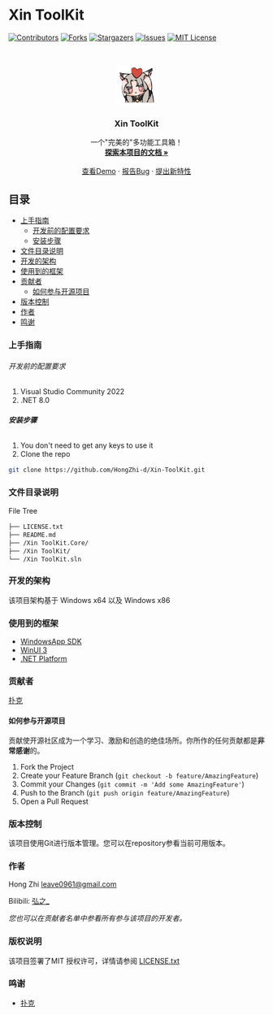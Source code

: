 

# Xin ToolKit

<!-- PROJECT SHIELDS -->

[![Contributors][contributors-shield]][contributors-url]
[![Forks][forks-shield]][forks-url]
[![Stargazers][stars-shield]][stars-url]
[![Issues][issues-shield]][issues-url]
[![MIT License][license-shield]][license-url]

<!-- PROJECT LOGO -->
<br />

<p align="center">
  <a href="https://github.com/HongZhi-d/Xin-ToolKit/">
    <img src="Xin ToolKit/Assets/icon/HuTao.png" alt="Logo" width="80" height="80">
  </a>

  <h3 align="center">Xin ToolKit</h3>
  <p align="center">
    一个"完美的"多功能工具箱！
    <br />
    <a href="https://github.com/HongZhi-d/Xin-ToolKit"><strong>探索本项目的文档 »</strong></a>
    <br />
    <br />
    <a href="https://github.com/HongZhi-d/Xin-ToolKit">查看Demo</a>
    ·
    <a href="https://github.com/HongZhi-d/Xin-ToolKit/issues">报告Bug</a>
    ·
    <a href="https://github.com/HongZhi-d/Xin-ToolKit/issues">提出新特性</a>
  </p>

</p>

 
## 目录

- [上手指南](#上手指南)
  - [开发前的配置要求](#开发前的配置要求)
  - [安装步骤](#安装步骤)
- [文件目录说明](#文件目录说明)
- [开发的架构](#开发的架构)
- [使用到的框架](#使用到的框架)
- [贡献者](#贡献者)
  - [如何参与开源项目](#如何参与开源项目)
- [版本控制](#版本控制)
- [作者](#作者)
- [鸣谢](#鸣谢)

### 上手指南

###### 开发前的配置要求

1. Visual Studio Community 2022
2. .NET 8.0

###### **安装步骤**

1. You don't need to get any keys to use it
2. Clone the repo

```sh
git clone https://github.com/HongZhi-d/Xin-ToolKit.git
```

### 文件目录说明

File Tree 

```
├── LICENSE.txt
├── README.md
├── /Xin ToolKit.Core/
├── /Xin ToolKit/
└── /Xin ToolKit.sln

```





### 开发的架构 

该项目架构基于 Windows x64 以及 Windows x86


### 使用到的框架

- [WindowsApp SDK](https://github.com/microsoft/WindowsAppSDK)
- [WinUI 3](https://github.com/microsoft/microsoft-ui-xaml)
- [.NET Platform](https://dot.net/)

### 贡献者

[扑克]()

#### 如何参与开源项目

贡献使开源社区成为一个学习、激励和创造的绝佳场所。你所作的任何贡献都是**非常感谢**的。


1. Fork the Project
2. Create your Feature Branch (`git checkout -b feature/AmazingFeature`)
3. Commit your Changes (`git commit -m 'Add some AmazingFeature'`)
4. Push to the Branch (`git push origin feature/AmazingFeature`)
5. Open a Pull Request



### 版本控制

该项目使用Git进行版本管理。您可以在repository参看当前可用版本。

### 作者

Hong Zhi
leave0961@gmail.com

Bilibili: [弘之_](https://space.bilibili.com/1722840466)    

 *您也可以在贡献者名单中参看所有参与该项目的开发者。*

### 版权说明

该项目签署了MIT 授权许可，详情请参阅 [LICENSE.txt](https://github.com/HongZhi-d/Xin-ToolKit/blob/master/LICENSE)

### 鸣谢


- [扑克]()

<!-- links -->
[your-project-path]:HongZhi-d/Xin-ToolKit
[contributors-shield]: https://img.shields.io/github/contributors/HongZhi-d/Xin-ToolKit.svg?style=flat-square
[contributors-url]: https://github.com/HongZhi-d/Xin-ToolKit/graphs/contributors
[forks-shield]: https://img.shields.io/github/forks/HongZhi-d/Xin-ToolKit.svg?style=flat-square
[forks-url]: https://github.com/HongZhi-d/Xin-ToolKit/network/members
[stars-shield]: https://img.shields.io/github/stars/HongZhi-d/Xin-ToolKit.svg?style=flat-square
[stars-url]: https://github.com/HongZhi-d/Xin-ToolKit/stargazers
[issues-shield]: https://img.shields.io/github/issues/HongZhi-d/Xin-ToolKit.svg?style=flat-square
[issues-url]: https://img.shields.io/github/issues/HongZhi-d/Xin-ToolKit.svg
[license-shield]: https://img.shields.io/github/license/HongZhi-d/Xin-ToolKit?style=flat-square
[license-url]: https://github.com/HongZhi-d/Xin-ToolKit/blob/master/LICENSE
